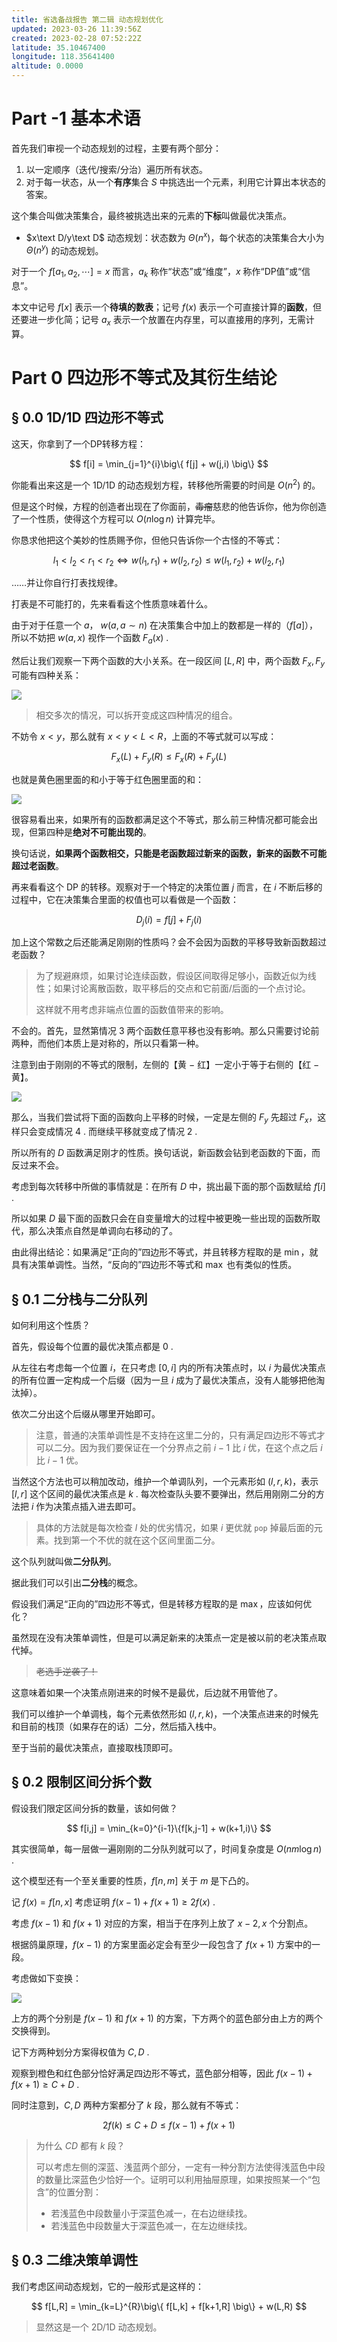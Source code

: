 ```yaml
---
title: 省选备战报告 第二辑 动态规划优化
updated: 2023-03-26 11:39:56Z
created: 2023-02-28 07:52:22Z
latitude: 35.10467400
longitude: 118.35641400
altitude: 0.0000
---
```


# Part -1 基本术语

首先我们审视一个动态规划的过程，主要有两个部分：

1. 以一定顺序（迭代/搜索/分治）遍历所有状态。
2. 对于每一状态，从一个**有序**集合 $S$ 中挑选出一个元素，利用它计算出本状态的答案。

这个集合叫做决策集合，最终被挑选出来的元素的**下标**叫做最优决策点。

- $x\text D/y\text D$ 动态规划：状态数为 $\Theta(n^x)$，每个状态的决策集合大小为 $\Theta(n^y)$ 的动态规划。

对于一个 $f[a_1,a_2,\cdots] = x$ 而言，$a_k$ 称作“状态”或“维度”，$x$ 称作“DP值”或“信息”。

本文中记号 $f[x]$ 表示一个**待填的数表**；记号 $f(x)$ 表示一个可直接计算的**函数**，但还要进一步化简；记号 $a_x$ 表示一个放置在内存里，可以直接用的序列，无需计算。

# Part 0 四边形不等式及其衍生结论

## § 0.0 1D/1D 四边形不等式

这天，你拿到了一个DP转移方程：

$$
f[i] = \min_{j=1}^{i}\big\{ f[j] + w(j,i) \big\}
$$

你能看出来这是一个 $\text{1D/1D}$ 的动态规划方程，转移他所需要的时间是 $O(n^2)$ 的。

但是这个时候，方程的创造者出现在了你面前，~~毒瘤~~慈悲的他告诉你，他为你创造了一个性质，使得这个方程可以 $O(n\log n)$ 计算完毕。

你恳求他把这个美妙的性质赐予你，但他只告诉你一个古怪的不等式：

$$
l_1<l_2<r_1<r_2 \Leftrightarrow w(l_1,r_1) + w(l_2,r_2) \leq w(l_1,r_2) + w(l_2,r_1)
$$

……并让你自行打表找规律。

打表是不可能打的，先来看看这个性质意味着什么。

由于对于任意一个 $a$， $w(a,a\sim n)$ 在决策集合中加上的数都是一样的（$f[a]$），所以不妨把 $w(a,x)$ 视作一个函数 $F_a(x)$ .

然后让我们观察一下两个函数的大小关系。在一段区间 $[L,R]$ 中，两个函数 $F_x,F_y$ 可能有四种关系：

![](../img/DPimg1.png)

> 相交多次的情况，可以拆开变成这四种情况的组合。

不妨令 $x<y$，那么就有 $x<y<L<R$，上面的不等式就可以写成：

$$
F_x(L) + F_y(R) \leq F_x(R) + F_y(L)
$$

也就是黄色圈里面的和小于等于红色圈里面的和：

![](../img/DPimg2.png)

很容易看出来，如果所有的函数都满足这个不等式，那么前三种情况都可能会出现，但第四种是**绝对不可能出现的**。

换句话说，**如果两个函数相交，只能是老函数超过新来的函数，新来的函数不可能超过老函数**。

再来看看这个 DP 的转移。观察对于一个特定的决策位置 $j$ 而言，在 $i$ 不断后移的过程中，它在决策集合里面的权值也可以看做是一个函数：

$$
D_j(i) = f[j] + F_j(i)
$$

加上这个常数之后还能满足刚刚的性质吗？会不会因为函数的平移导致新函数超过老函数？

> 为了规避麻烦，如果讨论连续函数，假设区间取得足够小，函数近似为线性；如果讨论离散函数，取平移后的交点和它前面/后面的一个点讨论。
> 
> 这样就不用考虑非端点位置的函数值带来的影响。

不会的。首先，显然第情况 $3$ 两个函数任意平移也没有影响。那么只需要讨论前两种，而他们本质上是对称的，所以只看第一种。

注意到由于刚刚的不等式的限制，左侧的【黄 $-$ 红】一定小于等于右侧的【红 $-$ 黄】。

![](../img/DPimg3.png)

那么，当我们尝试将下面的函数向上平移的时候，一定是左侧的 $F_y$ 先超过 $F_x$，这样只会变成情况 $4$ . 而继续平移就变成了情况 $2$ .

所以所有的 $D$ 函数满足刚才的性质。换句话说，新函数会钻到老函数的下面，而反过来不会。

考虑到每次转移中所做的事情就是：在所有 $D$ 中，挑出最下面的那个函数赋给 $f[i]$ .

所以如果 $D$ 最下面的函数只会在自变量增大的过程中被更晚一些出现的函数所取代，那么决策点自然是单调向右移动的了。

由此得出结论：如果满足“正向的”四边形不等式，并且转移方程取的是 $\min$，就具有决策单调性。当然，“反向的”四边形不等式和 $\max$ 也有类似的性质。

## § 0.1 二分栈与二分队列

如何利用这个性质？

首先，假设每个位置的最优决策点都是 $0$ .

从左往右考虑每一个位置 $i$，在只考虑 $[0,i]$ 内的所有决策点时，以 $i$ 为最优决策点的所有位置一定构成一个后缀（因为一旦 $i$ 成为了最优决策点，没有人能够把他淘汰掉）。

依次二分出这个后缀从哪里开始即可。

> 注意，普通的决策单调性是不支持在这里二分的，只有满足四边形不等式才可以二分。因为我们要保证在一个分界点之前 $i-1$ 比 $i$ 优，在这个点之后 $i$ 比 $i-1$ 优。

当然这个方法也可以稍加改动，维护一个单调队列，一个元素形如 $(l,r,k)$，表示 $[l,r]$ 这个区间的最优决策点是 $k$ . 每次检查队头要不要弹出，然后用刚刚二分的方法把 $i$ 作为决策点插入进去即可。

> 具体的方法就是每次检查 $l$ 处的优劣情况，如果 $i$ 更优就 `pop` 掉最后面的元素。找到第一个不优的就在这个区间里面二分。

这个队列就叫做**二分队列**。

据此我们可以引出**二分栈**的概念。

假设我们满足“正向的”四边形不等式，但是转移方程取的是 $\max$，应该如何优化？

虽然现在没有决策单调性，但是可以满足新来的决策点一定是被以前的老决策点取代掉。

> ~~老选手逆袭了！~~

这意味着如果一个决策点刚进来的时候不是最优，后边就不用管他了。

我们可以维护一个单调栈，每个元素依然形如 $(l,r,k)$，一个决策点进来的时候先和目前的栈顶（如果存在的话）二分，然后插入栈中。

至于当前的最优决策点，直接取栈顶即可。

## § 0.2 限制区间分拆个数

假设我们限定区间分拆的数量，该如何做？

$$
f[i,j] = \min_{k=0}^{i-1}\{f[k,j-1] + w(k+1,i)\}
$$

其实很简单，每一层做一遍刚刚的二分队列就可以了，时间复杂度是 $O(nm\log n)$ .

这个模型还有一个至关重要的性质，$f[n,m]$ 关于 $m$ 是下凸的。

记 $f(x) = f[n,x]$ 考虑证明 $f(x-1) + f(x+1) \geq 2f(x)$ .

考虑 $f(x-1)$ 和 $f(x+1)$ 对应的方案，相当于在序列上放了 $x-2,x$ 个分割点。

根据鸽巢原理，$f(x-1)$ 的方案里面必定会有至少一段包含了 $f(x+1)$ 方案中的一段。

考虑做如下变换：

![](../img/DPimg4.png)

上方的两个分别是 $f(x-1)$ 和 $f(x+1)$ 的方案，下方两个的蓝色部分由上方的两个交换得到。

记下方两种划分方案得权值为 $C,D$ .

观察到橙色和红色部分恰好满足四边形不等式，蓝色部分相等，因此 $f(x-1) + f(x+1)\geq C+D$ .

同时注意到，$C,D$ 两种方案都分了 $k$ 段，那么就有不等式：

$$
2f(k) \leq C+D \leq f(x-1) + f(x+1)
$$

> 为什么 $CD$ 都有 $k$ 段？
> 
> 可以考虑左侧的深蓝、浅蓝两个部分，一定有一种分割方法使得浅蓝色中段的数量比深蓝色少恰好一个。证明可以利用抽屉原理，如果按照某一个“包含”的位置分割：
> - 若浅蓝色中段数量小于深蓝色减一，在右边继续找。
> - 若浅蓝色中段数量大于深蓝色减一，在左边继续找。

## § 0.3 二维决策单调性

我们考虑区间动态规划，它的一般形式是这样的：

$$
f[L,R] = \min_{k=L}^{R}\big\{ f[L,k] + f[k+1,R] \big\} + w(L,R)
$$

> 显然这是一个 2D/1D 动态规划。
